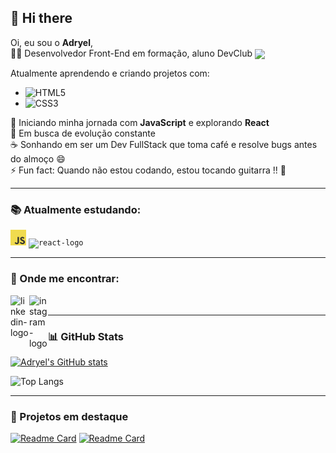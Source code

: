 ## 👋 Hi there 
 
 Oi, eu sou o **Adryel**, 
 <br>
 👨‍💻 Desenvolvedor Front-End em formação, aluno DevClub <img align="center" width="40" src="https://rodolfomori.com.br/wp-content/uploads/2022/02/LOGO_1-1024x1024.png"/>
 
 Atualmente aprendendo e criando projetos com:
 
 - ![HTML5](https://img.shields.io/badge/HTML5-E34F26.svg?style=for-the-badge&logo=HTML5&logoColor=white)
 - ![CSS3](https://img.shields.io/badge/CSS3-1572B6.svg?style=for-the-badge&logo=CSS3&logoColor=white)
 
 🚀 Iniciando minha jornada com **JavaScript** e explorando **React**  
 🎯 Em busca de evolução constante  
 ☕ Sonhando em ser um Dev FullStack que toma café e resolve bugs antes do almoço 😄  
 ⚡ Fun fact: Quando não estou codando, estou tocando guitarra !! 🎸
 
 ---
 
 ### 📚 Atualmente estudando:
 <code><img height="25" src="https://raw.githubusercontent.com/github/explore/80688e429a7d4ef2fca1e82350fe8e3517d3494d/topics/javascript/javascript.png" alt="js-logo"></code>
 <code><img height="28" src="https://raw.githubusercontent.com/rexxars/react-hexagon/HEAD/logo/react-hexagon.png" alt="react-logo"></code>
 
 ---
 
 ### 🔎 Onde me encontrar:
 <a href="https://www.linkedin.com/in/adryel-santos-2a78a4150">
 <img align="left" width="30px" src="https://cdn-icons-png.flaticon.com/256/174/174857.png" alt="linkedin-logo"/>
 </a>
 <a href="https://www.instagram.com/adryelsantoos?igsh=MTA1OWZhYnRsYTUyMQ%3D%3D&utm_source=qr">
 <img align="left" width="30px" src="https://cdn-icons-png.freepik.com/512/2111/2111463.png" alt="instagram-logo"/>
 </a>
 <br>
 
 ---
 
 ### 📊 GitHub Stats
 
[![Adryel's GitHub stats](https://github-readme-stats.vercel.app/api?username=adryelsantoss&theme=default&show_icons=true&hide=contribs&rank_icon=github&custom_title=Adryel's%20GitHub%20Stats&cache_seconds)](https://github.com/anuraghazra/github-readme-stats)

![Top Langs](https://github-readme-stats.vercel.app/api/top-langs/?username=adryelsantoss&layout=compact)
 
 ---
 
 ### 📌 Projetos em destaque

 [![Readme Card](https://github-readme-stats.vercel.app/api/pin/?username=adryelsantoss&repo=conversor-de-moedas)](https://github.com/adryelsantoss/conversor-de-moedas)
 [![Readme Card](https://github-readme-stats.vercel.app/api/pin/?username=adryelsantoss&repo=Primeiro-Projeto-CSS-Responsivo-1)](https://github.com/adryelsantoss/Primeiro-Projeto-CSS-Responsivo-1)
